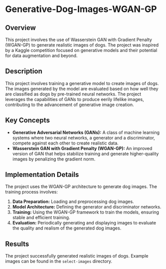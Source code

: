 # Generative-Dog-Images-WGAN-GP

## Overview

This project involves the use of Wasserstein GAN with Gradient Penalty (WGAN-GP) to generate realistic images of dogs. The project was inspired by a Kaggle competition focused on generative models and their potential for data augmentation and beyond.

## Description

This project involves training a generative model to create images of dogs. The images generated by the model are evaluated based on how well they are classified as dogs by pre-trained neural networks. The project leverages the capabilities of GANs to produce eerily lifelike images, contributing to the advancement of generative image creation.

## Key Concepts

- **Generative Adversarial Networks (GANs):** A class of machine learning systems where two neural networks, a generator and a discriminator, compete against each other to create realistic data.
- **Wasserstein GAN with Gradient Penalty (WGAN-GP):** An improved version of GAN that helps stabilize training and generate higher-quality images by penalizing the gradient norm.

## Implementation Details

The project uses the WGAN-GP architecture to generate dog images. The training process involves:
1. **Data Preparation:** Loading and preprocessing dog images.
2. **Model Architecture:** Defining the generator and discriminator networks.
3. **Training:** Using the WGAN-GP framework to train the models, ensuring stable and efficient training.
4. **Evaluation:** Periodically generating and displaying images to evaluate the quality and realism of the generated dog images.

## Results
The project successfully generated realistic images of dogs. Example images can be found in the `select-images` directory.
